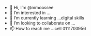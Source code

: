 - 👋 Hi, I’m @mmoossee
- 👀 I’m interested in ...
- 🌱 I’m currently learning ...digital skills
- 💞️ I’m looking to collaborate on ...
- 📫 How to reach me ...cell 0111700956

<!---
mmoossee/mmoossee is a ✨ special ✨ repository because its `README.md` (this file) appears on your GitHub profile.
You can click the Preview link to take a look at your changes.
--->
